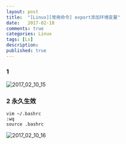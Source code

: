 ```yaml
---
layout: post
title:  "[Linux][常用命令] export添加环境变量"
date:   2017-02-10
comments: true
categories: Linux
tags: [Ls]
description:
published: true
---
```


### 1

<img src="{{ site.url }}/images/2017/02/10_15.png" alt="2017_02_10_15" />

### 2 永久生效

```
vim ~/.bashrc
:wq
source .bashrc
```

<img src="{{ site.url }}/images/2017/02/10_16.png" alt="2017_02_10_16" />

